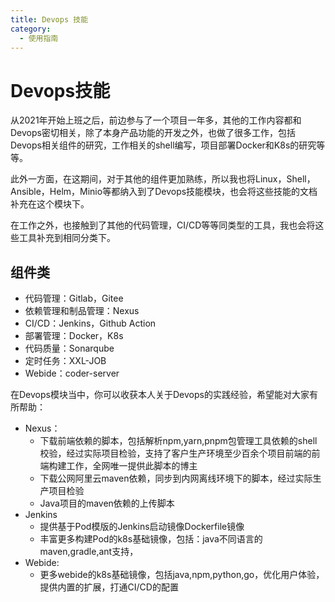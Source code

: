 ```yaml
---
title: Devops 技能
category:
  - 使用指南
---
```


# Devops技能

从2021年开始上班之后，前边参与了一个项目一年多，其他的工作内容都和Devops密切相关，除了本身产品功能的开发之外，也做了很多工作，包括Devops相关组件的研究，工作相关的shell编写，项目部署Docker和K8s的研究等等。

此外一方面，在这期间，对于其他的组件更加熟练，所以我也将Linux，Shell，Ansible，Helm，Minio等都纳入到了Devops技能模块，也会将这些技能的文档补充在这个模块下。

在工作之外，也接触到了其他的代码管理，CI/CD等等同类型的工具，我也会将这些工具补充到相同分类下。

## 组件类

- 代码管理：Gitlab，Gitee
- 依赖管理和制品管理：Nexus
- CI/CD：Jenkins，Github Action
- 部署管理：Docker，K8s
- 代码质量：Sonarqube
- 定时任务：XXL-JOB
- Webide：coder-server

在Devops模块当中，你可以收获本人关于Devops的实践经验，希望能对大家有所帮助：

- Nexus：
  - 下载前端依赖的脚本，包括解析npm,yarn,pnpm包管理工具依赖的shell校验，经过实际项目检验，支持了客户生产环境至少百余个项目前端的前端构建工作，全网唯一提供此脚本的博主
  - 下载公网阿里云maven依赖，同步到内网离线环境下的脚本，经过实际生产项目检验
  - Java项目的maven依赖的上传脚本
- Jenkins
  - 提供基于Pod模版的Jenkins启动镜像Dockerfile镜像
  - 丰富更多构建Pod的k8s基础镜像，包括：java不同语言的maven,gradle,ant支持，
- Webide:
  - 更多webide的k8s基础镜像，包括java,npm,python,go，优化用户体验，提供内置的扩展，打通CI/CD的配置

